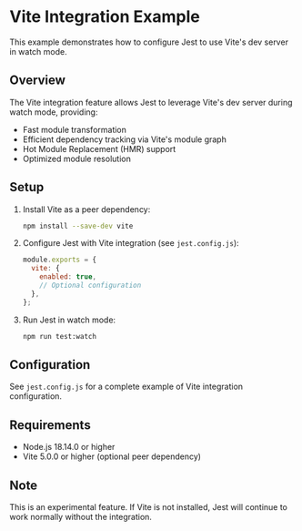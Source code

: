# Vite Integration Example

This example demonstrates how to configure Jest to use Vite's dev server in watch mode.

## Overview

The Vite integration feature allows Jest to leverage Vite's dev server during watch mode, providing:
- Fast module transformation
- Efficient dependency tracking via Vite's module graph
- Hot Module Replacement (HMR) support
- Optimized module resolution

## Setup

1. Install Vite as a peer dependency:
   ```bash
   npm install --save-dev vite
   ```

2. Configure Jest with Vite integration (see `jest.config.js`):
   ```js
   module.exports = {
     vite: {
       enabled: true,
       // Optional configuration
     },
   };
   ```

3. Run Jest in watch mode:
   ```bash
   npm run test:watch
   ```

## Configuration

See `jest.config.js` for a complete example of Vite integration configuration.

## Requirements

- Node.js 18.14.0 or higher
- Vite 5.0.0 or higher (optional peer dependency)

## Note

This is an experimental feature. If Vite is not installed, Jest will continue to work normally without the integration.
